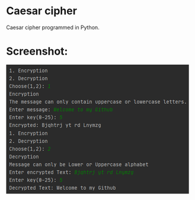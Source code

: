 # Caesar cipher

Caesar cipher programmed in Python.

# Screenshot:

![alt text](https://github.com/math-reis/basic-projects/blob/main/caesar-cipher/image.png?raw=true)
